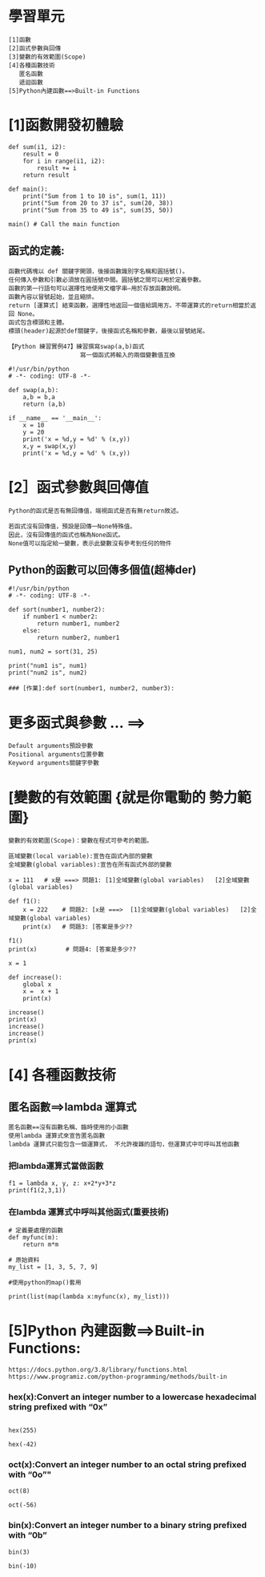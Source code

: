 # 學習單元
```
[1]函數
[2]函式參數與回傳
[3]變數的有效範圍(Scope)
[4]各種函數技術
   匿名函數
   遞迴函數
[5]Python內建函數==>Built-in Functions
```
# [1]函數開發初體驗
```
def sum(i1, i2):
    result = 0
    for i in range(i1, i2):
        result += i
    return result

def main():
    print("Sum from 1 to 10 is", sum(1, 11)) 
    print("Sum from 20 to 37 is", sum(20, 38))
    print("Sum from 35 to 49 is", sum(35, 50))

main() # Call the main function
```
## 函式的定義:
```
函數代碼塊以 def 關鍵字開頭，後接函數識別字名稱和圓括號()。
任何傳入參數和引數必須放在圓括號中間。圓括號之間可以用於定義參數。
函數的第一行語句可以選擇性地使用文檔字串—用於存放函數說明。
函數內容以冒號起始，並且縮排。
return [運算式] 結束函數，選擇性地返回一個值給調用方。不帶運算式的return相當於返回 None。
函式包含標頭和主體。
標頭(header)起源於def關鍵字，後接函式名稱和參數，最後以冒號結尾。
```

```
【Python 練習實例47】練習撰寫swap(a,b)函式
                    寫一個函式將輸入的兩個變數值互換
```

```
#!/usr/bin/python
# -*- coding: UTF-8 -*-
 
def swap(a,b):
    a,b = b,a
    return (a,b)
 
if __name__ == '__main__':
    x = 10
    y = 20
    print('x = %d,y = %d' % (x,y))
    x,y = swap(x,y)
    print('x = %d,y = %d' % (x,y))
```


# [2］函式參數與回傳值

```
Python的函式是否有無回傳值，端視函式是否有無return敘述。

若函式沒有回傳值，預設是回傳一None特殊值。
因此，沒有回傳值的函式也稱為None函式。
None值可以指定給一變數，表示此變數沒有參考到任何的物件
```

## Python的函數可以回傳多個值(超棒der)
```
#!/usr/bin/python 
# -*- coding: UTF-8 -*- 

def sort(number1, number2):
    if number1 < number2:
        return number1, number2
    else:
        return number2, number1

num1, num2 = sort(31, 25)

print("num1 is", num1)
print("num2 is", num2)

### [作業]:def sort(number1, number2, number3):
```
# 更多函式與參數 ... ==>
```
Default arguments預設參數
Positional arguments位置參數
Keyword arguments關鍵字參數
```

# [變數的有效範圍 {就是你電動的  勢力範圍}
```
變數的有效範圍(Scope)：變數在程式可參考的範圍。

區域變數(local variable):宣告在函式內部的變數
全域變數(global variables):宣告在所有函式外部的變數
```
```
x = 111   # x是 ===> 問題1: [1]全域變數(global variables)   [2]全域變數(global variables)

def f1():
    x = 222    # 問題2: [x是 ===>  [1]全域變數(global variables)   [2]全域變數(global variables)
    print(x)   # 問題3: [答案是多少??

f1()
print(x)        # 問題4: [答案是多少??
```

```
x = 1

def increase():
    global x
    x =  x + 1
    print(x) 

increase()
print(x)
increase()
increase()
print(x)
```
# [4] 各種函數技術

## 匿名函數==>lambda 運算式
```
匿名函數==沒有函數名稱、臨時使用的小函數
使用lambda 運算式來宣告匿名函數
lambda 運算式只能包含一個運算式， 不允許複雜的語句，但運算式中可呼叫其他函數
```

### 把lambda運算式當做函數
```
f1 = lambda x, y, z: x+2*y+3*z
print(f1(2,3,1))
```

### 在lambda 運算式中呼叫其他函式(重要技術)
```
# 定義要處理的函數
def myfunc(m):
    return m*m

# 原始資料
my_list = [1, 3, 5, 7, 9]

#使用python的map()套用

print(list(map(lambda x:myfunc(x), my_list)))
```

# [5]Python 內建函數==>Built-in Functions:

```
https://docs.python.org/3.8/library/functions.html
https://www.programiz.com/python-programming/methods/built-in
```

### hex(x):Convert an integer number to a lowercase hexadecimal string prefixed with “0x”
```

hex(255)

hex(-42)

```
### oct(x):Convert an integer number to an octal string prefixed with “0o”"
```
oct(8)

oct(-56)

```
### bin(x):Convert an integer number to a binary string prefixed with “0b”
```
bin(3)

bin(-10)
```
